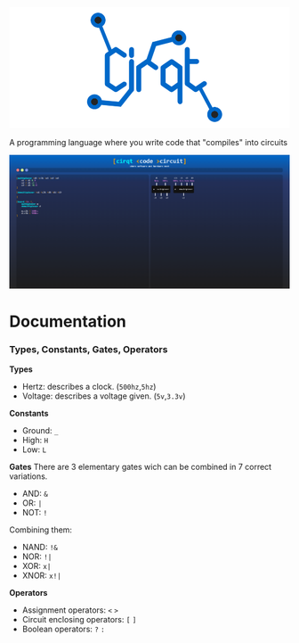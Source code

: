![logo](logo.png)

A programming language where you write code that "compiles" into circuits

![code](editor.png)

# Documentation

### Types, Constants, Gates, Operators

**Types**
- Hertz: describes a clock. (`500hz`,`5hz`)
- Voltage: describes a voltage given. (`5v`,`3.3v`)

**Constants**
- Ground: `_`
- High: `H`
- Low: `L`

**Gates**
There are 3 elementary gates wich can be combined in 7 correct variations.

- AND: `&`
- OR: `|`
- NOT: `!`

Combining them:
- NAND: `!&`
- NOR: `!|`
- XOR: `x|`
- XNOR: `x!|`

**Operators**

- Assignment operators: `<` `>`
- Circuit enclosing operators: `[` `]`
- Boolean operators: `?` `:`